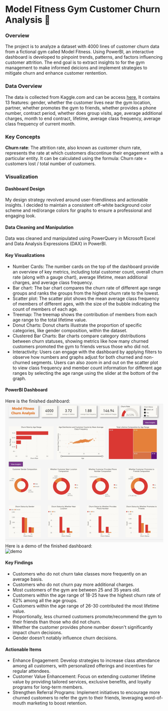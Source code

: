 # Model Fitness Gym Customer Churn Analysis 🏃

### Overview 
The project is to analyze a dataset with 4000 lines of customer churn data from a fictional gym called Model Fitness. Using PowerBI, an interactive dashboard is developed to pinpoint trends, patterns, and factors influencing customer attrition. The end goal is to extract insights to for the gym management to make informed deicions and implement strategies to mitigate churn and enhance customer rentention. 

### Data Overview 
The data is collected from Kaggle.com and can be access [here](https://www.kaggle.com/datasets/ellanihill/model-fitness-customer-churn), It contains 13 features: gender, whether the customer lives near the gym location, partner, whether promotes the gym to friends, whether provides a phone number, contract period, whether does group visits, age, average additional charges, month to end contract, lifetime, average class frequency, average class frequency of current month.   

### Key Concepts 
**Churn rate**: The attrition rate, also known as customer churn rate, represents the rate at which customers discontinue their engagement with a particular entity. It can be calculated using the formula: Churn rate = customers lost / total number of customers. 

### Visualization 
#### Dashboard Design 
My design strategy revolved around user-friendliness and actionable insights. I decided to maintain a consistent off-white background color scheme and red/orange colors for graphs to ensure a professional and engaging look.
#### Data Cleaning and Manipulation 
Data was cleaned and manipulated using PowerQuery in Microsoft Excel and Data Analysis Expressions (DAX) in PowerBI. 
#### Key Visualizations
- Number Cards: The number cards on the top of the dashboard provide an overview of key metrics, including total customer count, overall churn rate (along with a gauge chart), average lifetime, mean additional charges, and average class frequency.
- Bar chart: The bar chart compares the churn rate of different age range groups and ranks the groups from the highest churn rate to the lowest.
- Scatter plot: The scatter plot shows the mean average class frequency of members of different ages, with the size of the bubble indicating the count of members of each age. 
- Treemap: The treemap shows the contribution of members from each age range to the total lifetime value. 
- Donut Charts: Donut charts illustrate the proportion of specific categories, like gender composition, within the dataset.
- Clustered Bar Charts: Bar charts compare category distributions between churn statuses, showing metrics like how many churned customers promoted the gym to friends versus those who did not.
- Interactivity: Users can engage with the dashboard by applying filters to observe how numbers and graphs adjust for both churned and non-churned segments. Users can also zoom in and out on the scatter plot to view class frequency and member count information for different age ranges by selecting the age range using the slider at the bottom of the graph. 

#### PowerBI Dashboard 
Here is the finished dashboard:
![pic](gym_churn_dashboard.jpg)
<br>
Here is a demo of the finished dashboard:  
![demo](gym_churn_dashboard.gif)
#### Key Findings
- Customers who do not churn take classes more frequently on an average basis.
- Customers who do not churn pay more additional charges.
- Most customers of the gym are between 25 and 35 years old.
- Customers within the age range of 18-25 have the highest churn rate of 62% among all the age groups.
- Customers within the age range of 26-30 contributed the most lifetime value.
- Proportionally, less churned customers promote/recommend the gym to their friends than those who did not churn.
- Whether the customer provides phone number doesn't significantly impact churn decisions.
- Gender doesn't notably influence churn decisions. 

#### Actionable Items 
- Enhance Engagement: Develop strategies to increase class attendance among all customers, with personalized offerings and incentives for regular attendees.
- Customer Value Enhancement: Focus on extending customer lifetime value by providing tailored services, exclusive benefits, and loyalty programs for long-term members.
- Strengthen Referral Programs: Implement initiatives to encourage more churned customers to refer the gym to their friends, leveraging word-of-mouth marketing to boost retention.
